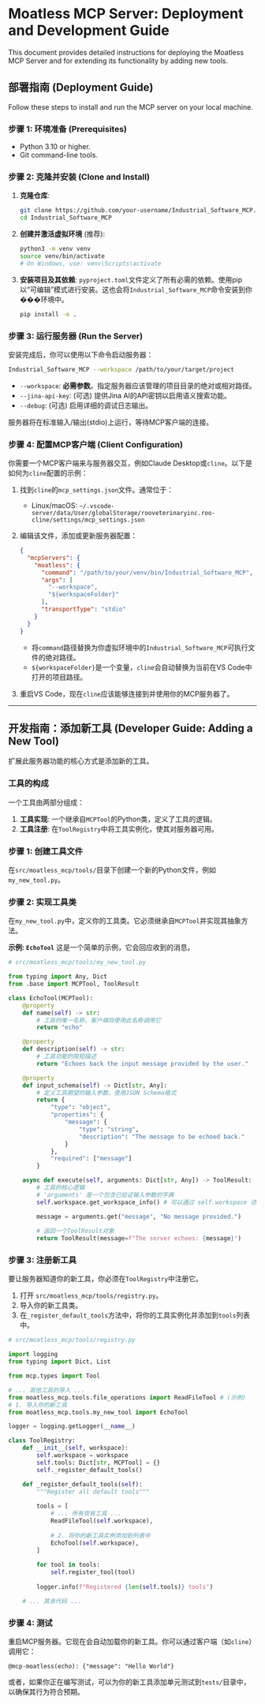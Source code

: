 # Moatless MCP Server: Deployment and Development Guide

This document provides detailed instructions for deploying the Moatless MCP Server and for extending its functionality by adding new tools.

## 部署指南 (Deployment Guide)

Follow these steps to install and run the MCP server on your local machine.

### 步骤 1: 环境准备 (Prerequisites)

-   Python 3.10 or higher.
-   Git command-line tools.

### 步骤 2: 克隆并安装 (Clone and Install)

1.  **克隆仓库**:
    ```bash
    git clone https://github.com/your-username/Industrial_Software_MCP.git
    cd Industrial_Software_MCP
    ```

2.  **创建并激活虚拟环境** (推荐):
    ```bash
    python3 -m venv venv
    source venv/bin/activate
    # On Windows, use: venv\Scripts\activate
    ```

3.  **安装项目及其依赖**:
    `pyproject.toml`文件定义了所有必需的依赖。使用pip以“可编辑”模式进行安装。这也会将`Industrial_Software_MCP`命令安装到你���环境中。
    ```bash
    pip install -e .
    ```

### 步骤 3: 运行服务器 (Run the Server)

安装完成后，你可以使用以下命令启动服务器：

```bash
Industrial_Software_MCP --workspace /path/to/your/target/project
```

-   `--workspace`: **必需参数**。指定服务器应该管理的项目目录的绝对或相对路径。
-   `--jina-api-key`: (可选) 提供Jina AI的API密钥以启用语义搜索功能。
-   `--debug`: (可选) 启用详细的调试日志输出。

服务器将在标准输入/输出(stdio)上运行，等待MCP客户端的连接。

### 步骤 4: 配置MCP客户端 (Client Configuration)

你需要一个MCP客户端来与服务器交互，例如Claude Desktop或`cline`。以下是如何为`cline`配置的示例：

1.  找到`cline`的`mcp_settings.json`文件。通常位于：
    -   Linux/macOS: `~/.vscode-server/data/User/globalStorage/rooveterinaryinc.roo-cline/settings/mcp_settings.json`

2.  编辑该文件，添加或更新服务器配置：
    ```json
    {
      "mcpServers": {
        "moatless": {
          "command": "/path/to/your/venv/bin/Industrial_Software_MCP",
          "args": [
            "--workspace",
            "${workspaceFolder}"
          ],
          "transportType": "stdio"
        }
      }
    }
    ```
    -   将`command`路径替换为你虚拟环境中的`Industrial_Software_MCP`可执行文件的绝对路径。
    -   `${workspaceFolder}`是一个变量，`cline`会自动替换为当前在VS Code中打开的项目路径。

3.  重启VS Code，现在`cline`应该能够连接到并使用你的MCP服务器了。

---

## 开发指南：添加新工具 (Developer Guide: Adding a New Tool)

扩展此服务器功能的核心方式是添加新的工具。

### 工具的构成

一个工具由两部分组成：
1.  **工具实现**: 一个继承自`MCPTool`的Python类，定义了工具的逻辑。
2.  **工具注册**: 在`ToolRegistry`中将工具实例化，使其对服务器可用。

### 步骤 1: 创建工具文件

在`src/moatless_mcp/tools/`目录下创建一个新的Python文件，例如`my_new_tool.py`。

### 步骤 2: 实现工具类

在`my_new_tool.py`中，定义你的工具类。它必须继承自`MCPTool`并实现其抽象方法。

**示例: `EchoTool`**
这是一个简单的示例，它会回应收到的消息。

```python
# src/moatless_mcp/tools/my_new_tool.py

from typing import Any, Dict
from .base import MCPTool, ToolResult

class EchoTool(MCPTool):
    @property
    def name(self) -> str:
        # 工具的唯一名称，客户端将使用此名称调用它
        return "echo"

    @property
    def description(self) -> str:
        # 工具功能的简短描述
        return "Echoes back the input message provided by the user."

    @property
    def input_schema(self) -> Dict[str, Any]:
        # 定义工具期望的输入参数，使用JSON Schema格式
        return {
            "type": "object",
            "properties": {
                "message": {
                    "type": "string",
                    "description": "The message to be echoed back."
                }
            },
            "required": ["message"]
        }

    async def execute(self, arguments: Dict[str, Any]) -> ToolResult:
        # 工具的核心逻辑
        # 'arguments' 是一个包含已验证输入参数的字典
        self.workspace.get_workspace_info() # 可以通过 self.workspace 访问工作区

        message = arguments.get("message", "No message provided.")
        
        # 返回一个ToolResult对象
        return ToolResult(message=f"The server echoes: {message}")

```

### 步骤 3: 注册新工具

要让服务器知道你的新工具，你必须在`ToolRegistry`中注册它。

1.  打开 `src/moatless_mcp/tools/registry.py`。
2.  导入你的新工具类。
3.  在`_register_default_tools`方法中，将你的工具实例化并添加到`tools`列表中。

```python
# src/moatless_mcp/tools/registry.py

import logging
from typing import Dict, List

from mcp.types import Tool

# ... 其他工具的导入 ...
from moatless_mcp.tools.file_operations import ReadFileTool # (示例)
# 1. 导入你的新工具
from moatless_mcp.tools.my_new_tool import EchoTool

logger = logging.getLogger(__name__)

class ToolRegistry:
    def __init__(self, workspace):
        self.workspace = workspace
        self.tools: Dict[str, MCPTool] = {}
        self._register_default_tools()

    def _register_default_tools(self):
        """Register all default tools"""
        
        tools = [
            # ... 所有现有工具 ...
            ReadFileTool(self.workspace),
            
            # 2. 将你的新工具实例添加到列表中
            EchoTool(self.workspace),
        ]
        
        for tool in tools:
            self.register_tool(tool)
        
        logger.info(f"Registered {len(self.tools)} tools")

    # ... 其余代码 ...
```

### 步骤 4: 测试

重启MCP服务器。它现在会自动加载你的新工具。你可以通过客户端（如`cline`）调用它：

`@mcp-moatless(echo): {"message": "Hello World"}`

或者，如果你正在编写测试，可以为你的新工具添加单元测试到`tests/`目录中，以确保其行为符合预期。
